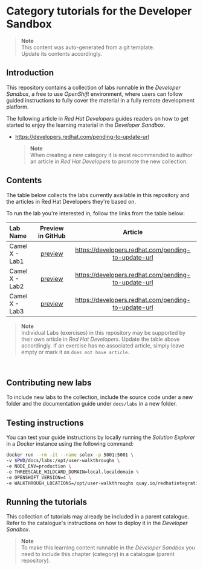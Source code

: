 # Category tutorials for the Developer Sandbox

> **Note**<br>
This content was auto-generated from a git template. \
Update its contents accordingly.

## Introduction

This repository contains a collection of labs runnable in the _Developer Sandbox_, a free to use _OpenShift_ environment, where users can follow guided instructions to fully cover the material in a fully remote development platform.

The following article in _Red Hat Developers_ guides readers on how to get started to enjoy the learning material in the _Developer Sandbox_.

* https://developers.redhat.com/pending-to-update-url

    > **Note**<br>
    When creating a new category it is most recommended to author an article in _Red Hat Developers_ to promote the new collection.

## Contents

The table below collects the labs currently available in this repository and the articles in Red Hat Developers they're based on.

To run the lab you're interested in, follow the links from the table below:

|    Lab Name     |                Preview in GitHub            |      Article      | 
|:----------------|:-------------------------------------------:|:-----------------:|
| Camel X - Lab1  | [preview](docs/labs/camel1/walkthrough.adoc)| https://developers.redhat.com/pending-to-update-url
| Camel X - Lab2  | [preview](docs/labs/camel2/walkthrough.adoc)| https://developers.redhat.com/pending-to-update-url
| Camel X - Lab3  | [preview](docs/labs/camel3/walkthrough.adoc)| https://developers.redhat.com/pending-to-update-url

> **Note**<br>
Individual Labs (exercises) in this repository may be supported by their own article in _Red Hat Developers_. Update the table above accordingly. If an exercise has no associated article, simply leave empty or mark it as `does not have article`.

<br/>

## Contributing new labs

To include new labs to the collection, include the source code under a new folder and the documentation guide under `docs/labs` in a new folder.

## Testing instructions

You can test your guide instructions by locally running the _Solution Explorer_ in a _Docker_ instance using the following command:

```bash
docker run --rm -it --name solex -p 5001:5001 \
-v $PWD/docs/labs:/opt/user-walkthroughs \
-e NODE_ENV=production \
-e THREESCALE_WILDCARD_DOMAIN=local.localdomain \
-e OPENSHIFT_VERSION=4 \
-e WALKTHROUGH_LOCATIONS=/opt/user-walkthroughs quay.io/redhatintegration/tutorial-web-app:latest
```

## Running the tutorials

This collection of tutorials may already be included in a parent catalogue. Refer to the catalogue's instructions on how to deploy it in the _Developer Sandbox_.

> **Note**<br>
To make this learning content runnable in the _Developer Sandbox_ you need to include this chapter (category) in a catalogue (parent repository).



<!-- You can run the category from Red Hat's _Developer Sandbox_, a free _OpenShift_ environment that lets you build and deploy cloud-native applications using only your web browser.

To launch this learning content, first, you need to access the _Developer Sandbox_, read the article below to help you enter the environment:

* <a href="https://developers.redhat.com/articles/2023/03/30/how-access-developer-sandbox-red-hat-openshift" target="_blank">How to access the Developer Sandbox</a>

From the _Developer Sandbox_, follow the steps shown in the animated image below:

![Open the catalogue in Dev Spaces](/images/open-workspace.gif "Open the catalogue in Dev Spaces")

1. From _OpenShift_'s web console, click the Applications icon as shown above (marked 1).
1. Select _Red Hat OpenShift Dev Spaces_ (2). \
You will be prompted to log in and Authorize Access; select the "Allow selected permissions" option.
1. When the Create Workspace dashboard in _OpenShift Dev Spaces_ opens, copy the URL address of this Git repository. \
Then, paste it into the Git Repo URL field (3).
1. Click Create & Open (4).
1. When the workspace finishes provisioning and the IDE opens, click the deployable Endpoints accordion (5).
1. Then, click on the icon (6), which opens the tutorial in a new browser tab.
1. You can then choose a tutorial from the catalogue to start working. -->


